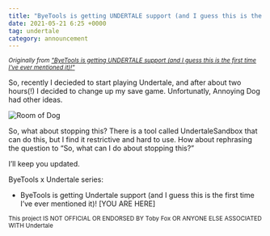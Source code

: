 ```yaml
---
title: "ByeTools is getting UNDERTALE support (and I guess this is the first time I've ever mentioned it)!"
date: 2021-05-21 6:25 +0000
tag: undertale
category: announcement
---
```


<small><em>Originally from ["ByeTools is getting UNDERTALE support (and I guess this is the first time I've ever mentioned it)!"](http://www.byemc.xyz/posts/byetools-is-getting-undertale-support/)</em></small>

So, recently I decieded to start playing Undertale, and after about two hours(!) I decided to change up my save game. Unfortunatly, Annoying Dog had other ideas.

<img src="https://pcy.ulyssis.be/undertale/img/rooms/room_of_dog.png" alt="Room of Dog" />

So, what about stopping this? There is a tool called UndertaleSandbox that can do this, but I find it restrictive and hard to use. How about rephrasing the question to “So, what can I do about stopping this?”

I’ll keep you updated.

ByeTools x Undertale series:
- ByeTools is getting Undertale support (and I guess this is the first time I’ve ever mentioned it)! [YOU ARE HERE]
 
<small>This project IS NOT OFFICIAL OR ENDORSED BY Toby Fox OR ANYONE ELSE ASSOCIATED WITH Undertale</small>
